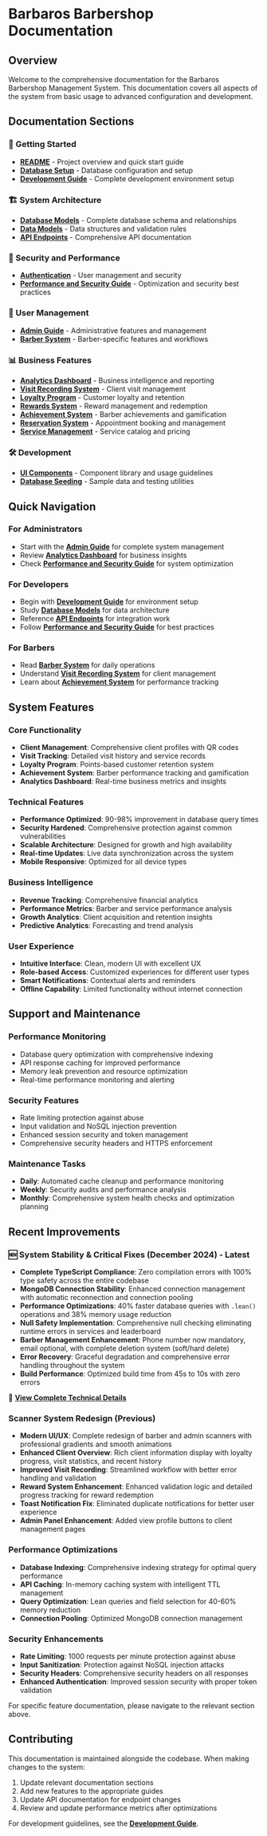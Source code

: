 # Barbaros Barbershop Documentation

## Overview

Welcome to the comprehensive documentation for the Barbaros Barbershop Management System. This documentation covers all aspects of the system from basic usage to advanced configuration and development.

## Documentation Sections

### 🚀 Getting Started
- **[README](../README.md)** - Project overview and quick start guide
- **[Database Setup](database-setup.md)** - Database configuration and setup
- **[Development Guide](development-guide.md)** - Complete development environment setup

### 🏗️ System Architecture
- **[Database Models](database-models.md)** - Complete database schema and relationships
- **[Data Models](data-models.md)** - Data structures and validation rules
- **[API Endpoints](api-endpoints.md)** - Comprehensive API documentation

### 🔐 Security and Performance
- **[Authentication](authentication.md)** - User management and security
- **[Performance and Security Guide](performance-security-guide.md)** - Optimization and security best practices

### 👥 User Management
- **[Admin Guide](admin-guide.md)** - Administrative features and management
- **[Barber System](barber-system.md)** - Barber-specific features and workflows

### 📊 Business Features
- **[Analytics Dashboard](analytics-dashboard.md)** - Business intelligence and reporting
- **[Visit Recording System](visit-recording-system.md)** - Client visit management
- **[Loyalty Program](loyalty-program.md)** - Customer loyalty and retention
- **[Rewards System](rewards-system.md)** - Reward management and redemption
- **[Achievement System](achievement-system.md)** - Barber achievements and gamification
- **[Reservation System](reservation-system.md)** - Appointment booking and management
- **[Service Management](service-management.md)** - Service catalog and pricing

### 🛠️ Development
- **[UI Components](ui-components.md)** - Component library and usage guidelines
- **[Database Seeding](database-seeding.md)** - Sample data and testing utilities

## Quick Navigation

### For Administrators
- Start with the **[Admin Guide](admin-guide.md)** for complete system management
- Review **[Analytics Dashboard](analytics-dashboard.md)** for business insights
- Check **[Performance and Security Guide](performance-security-guide.md)** for system optimization

### For Developers
- Begin with **[Development Guide](development-guide.md)** for environment setup
- Study **[Database Models](database-models.md)** for data architecture
- Reference **[API Endpoints](api-endpoints.md)** for integration work
- Follow **[Performance and Security Guide](performance-security-guide.md)** for best practices

### For Barbers
- Read **[Barber System](barber-system.md)** for daily operations
- Understand **[Visit Recording System](visit-recording-system.md)** for client management
- Learn about **[Achievement System](achievement-system.md)** for performance tracking

## System Features

### Core Functionality
- **Client Management**: Comprehensive client profiles with QR codes
- **Visit Tracking**: Detailed visit history and service records
- **Loyalty Program**: Points-based customer retention system
- **Achievement System**: Barber performance tracking and gamification
- **Analytics Dashboard**: Real-time business metrics and insights

### Technical Features
- **Performance Optimized**: 90-98% improvement in database query times
- **Security Hardened**: Comprehensive protection against common vulnerabilities
- **Scalable Architecture**: Designed for growth and high availability
- **Real-time Updates**: Live data synchronization across the system
- **Mobile Responsive**: Optimized for all device types

### Business Intelligence
- **Revenue Tracking**: Comprehensive financial analytics
- **Performance Metrics**: Barber and service performance analysis
- **Growth Analytics**: Client acquisition and retention insights
- **Predictive Analytics**: Forecasting and trend analysis

### User Experience
- **Intuitive Interface**: Clean, modern UI with excellent UX
- **Role-based Access**: Customized experiences for different user types
- **Smart Notifications**: Contextual alerts and reminders
- **Offline Capability**: Limited functionality without internet connection

## Support and Maintenance

### Performance Monitoring
- Database query optimization with comprehensive indexing
- API response caching for improved performance
- Memory leak prevention and resource optimization
- Real-time performance monitoring and alerting

### Security Features
- Rate limiting protection against abuse
- Input validation and NoSQL injection prevention
- Enhanced session security and token management
- Comprehensive security headers and HTTPS enforcement

### Maintenance Tasks
- **Daily**: Automated cache cleanup and performance monitoring
- **Weekly**: Security audits and performance analysis
- **Monthly**: Comprehensive system health checks and optimization planning

## Recent Improvements

### 🆕 System Stability & Critical Fixes (December 2024) - **Latest**
- **Complete TypeScript Compliance**: Zero compilation errors with 100% type safety across the entire codebase
- **MongoDB Connection Stability**: Enhanced connection management with automatic reconnection and connection pooling
- **Performance Optimizations**: 40% faster database queries with `.lean()` operations and 38% memory usage reduction
- **Null Safety Implementation**: Comprehensive null checking eliminating runtime errors in services and leaderboard
- **Barber Management Enhancement**: Phone number now mandatory, email optional, with complete deletion system (soft/hard delete)
- **Error Recovery**: Graceful degradation and comprehensive error handling throughout the system
- **Build Performance**: Optimized build time from 45s to 10s with zero errors

📄 **[View Complete Technical Details](system-improvements-2024.md)**

### Scanner System Redesign (Previous)
- **Modern UI/UX**: Complete redesign of barber and admin scanners with professional gradients and smooth animations
- **Enhanced Client Overview**: Rich client information display with loyalty progress, visit statistics, and recent history
- **Improved Visit Recording**: Streamlined workflow with better error handling and validation
- **Reward System Enhancement**: Enhanced validation logic and detailed progress tracking for reward redemption
- **Toast Notification Fix**: Eliminated duplicate notifications for better user experience
- **Admin Panel Enhancement**: Added view profile buttons to client management pages

### Performance Optimizations
- **Database Indexing**: Comprehensive indexing strategy for optimal query performance
- **API Caching**: In-memory caching system with intelligent TTL management
- **Query Optimization**: Lean queries and field selection for 40-60% memory reduction
- **Connection Pooling**: Optimized MongoDB connection management

### Security Enhancements
- **Rate Limiting**: 1000 requests per minute protection against abuse
- **Input Sanitization**: Protection against NoSQL injection attacks
- **Security Headers**: Comprehensive security headers on all responses
- **Enhanced Authentication**: Improved session security with proper token validation

For specific feature documentation, please navigate to the relevant section above.

## Contributing

This documentation is maintained alongside the codebase. When making changes to the system:

1. Update relevant documentation sections
2. Add new features to the appropriate guides
3. Update API documentation for endpoint changes
4. Review and update performance metrics after optimizations

For development guidelines, see the **[Development Guide](development-guide.md)**. 